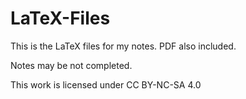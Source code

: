 # LaTeX-Files

This is the LaTeX files for my notes. PDF also included. 

Notes may be not completed.

This work is licensed under CC BY-NC-SA 4.0